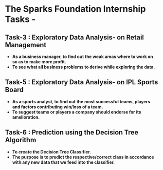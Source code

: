 # The Sparks Foundation Internship Tasks -

## **Task-3 : Exploratory Data Analysis- on Retail Management**
        
* **As a business manager, to find out the weak areas where to work on so as to make more profit.**
* **To see what all business problems to derive while exploring the data.**

## **Task-5 : Exploratory Data Analysis- on IPL Sports Board**
          
* **As a sports analyst, to find out the most successful teams, players and factors contributing win/loss of a team.**
* **To suggest teams or players a company should endorse for its amelioration.**

## **Task-6 : Prediction using the Decision Tree Algorithm**
          
* **To create the Decision Tree Classifier.**
* **The purpose is to predict the respective/correct class in accordance with any new data that we feed into the classifier.**
